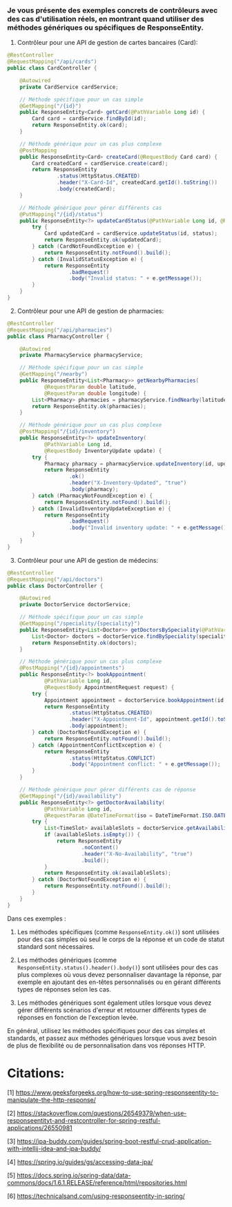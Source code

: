 ### Je vous présente des exemples concrets de contrôleurs avec des cas d'utilisation réels, en montrant quand utiliser des méthodes génériques ou spécifiques de ResponseEntity.

1. Contrôleur pour une API de gestion de cartes bancaires (Card):

```java
@RestController
@RequestMapping("/api/cards")
public class CardController {

    @Autowired
    private CardService cardService;

    // Méthode spécifique pour un cas simple
    @GetMapping("/{id}")
    public ResponseEntity<Card> getCard(@PathVariable Long id) {
        Card card = cardService.findById(id);
        return ResponseEntity.ok(card);
    }

    // Méthode générique pour un cas plus complexe
    @PostMapping
    public ResponseEntity<Card> createCard(@RequestBody Card card) {
        Card createdCard = cardService.create(card);
        return ResponseEntity
                .status(HttpStatus.CREATED)
                .header("X-Card-Id", createdCard.getId().toString())
                .body(createdCard);
    }

    // Méthode générique pour gérer différents cas
    @PutMapping("/{id}/status")
    public ResponseEntity<?> updateCardStatus(@PathVariable Long id, @RequestBody CardStatus status) {
        try {
            Card updatedCard = cardService.updateStatus(id, status);
            return ResponseEntity.ok(updatedCard);
        } catch (CardNotFoundException e) {
            return ResponseEntity.notFound().build();
        } catch (InvalidStatusException e) {
            return ResponseEntity
                    .badRequest()
                    .body("Invalid status: " + e.getMessage());
        }
    }
}
```

2. Contrôleur pour une API de gestion de pharmacies:

```java
@RestController
@RequestMapping("/api/pharmacies")
public class PharmacyController {

    @Autowired
    private PharmacyService pharmacyService;

    // Méthode spécifique pour un cas simple
    @GetMapping("/nearby")
    public ResponseEntity<List<Pharmacy>> getNearbyPharmacies(
            @RequestParam double latitude,
            @RequestParam double longitude) {
        List<Pharmacy> pharmacies = pharmacyService.findNearby(latitude, longitude);
        return ResponseEntity.ok(pharmacies);
    }

    // Méthode générique pour un cas plus complexe
    @PostMapping("/{id}/inventory")
    public ResponseEntity<?> updateInventory(
            @PathVariable Long id,
            @RequestBody InventoryUpdate update) {
        try {
            Pharmacy pharmacy = pharmacyService.updateInventory(id, update);
            return ResponseEntity
                    .ok()
                    .header("X-Inventory-Updated", "true")
                    .body(pharmacy);
        } catch (PharmacyNotFoundException e) {
            return ResponseEntity.notFound().build();
        } catch (InvalidInventoryUpdateException e) {
            return ResponseEntity
                    .badRequest()
                    .body("Invalid inventory update: " + e.getMessage());
        }
    }
}
```

3. Contrôleur pour une API de gestion de médecins:

```java
@RestController
@RequestMapping("/api/doctors")
public class DoctorController {

    @Autowired
    private DoctorService doctorService;

    // Méthode spécifique pour un cas simple
    @GetMapping("/speciality/{speciality}")
    public ResponseEntity<List<Doctor>> getDoctorsBySpeciality(@PathVariable String speciality) {
        List<Doctor> doctors = doctorService.findBySpeciality(speciality);
        return ResponseEntity.ok(doctors);
    }

    // Méthode générique pour un cas plus complexe
    @PostMapping("/{id}/appointments")
    public ResponseEntity<?> bookAppointment(
            @PathVariable Long id,
            @RequestBody AppointmentRequest request) {
        try {
            Appointment appointment = doctorService.bookAppointment(id, request);
            return ResponseEntity
                    .status(HttpStatus.CREATED)
                    .header("X-Appointment-Id", appointment.getId().toString())
                    .body(appointment);
        } catch (DoctorNotFoundException e) {
            return ResponseEntity.notFound().build();
        } catch (AppointmentConflictException e) {
            return ResponseEntity
                    .status(HttpStatus.CONFLICT)
                    .body("Appointment conflict: " + e.getMessage());
        }
    }

    // Méthode générique pour gérer différents cas de réponse
    @GetMapping("/{id}/availability")
    public ResponseEntity<?> getDoctorAvailability(
            @PathVariable Long id,
            @RequestParam @DateTimeFormat(iso = DateTimeFormat.ISO.DATE) LocalDate date) {
        try {
            List<TimeSlot> availableSlots = doctorService.getAvailability(id, date);
            if (availableSlots.isEmpty()) {
                return ResponseEntity
                        .noContent()
                        .header("X-No-Availability", "true")
                        .build();
            }
            return ResponseEntity.ok(availableSlots);
        } catch (DoctorNotFoundException e) {
            return ResponseEntity.notFound().build();
        }
    }
}
```

Dans ces exemples :

1. Les méthodes spécifiques (comme `ResponseEntity.ok()`) sont utilisées pour des cas simples où seul le corps de la réponse et un code de statut standard sont nécessaires.

2. Les méthodes génériques (comme `ResponseEntity.status().header().body()`) sont utilisées pour des cas plus complexes où vous devez personnaliser davantage la réponse, par exemple en ajoutant des en-têtes personnalisés ou en gérant différents types de réponses selon les cas.

3. Les méthodes génériques sont également utiles lorsque vous devez gérer différents scénarios d'erreur et retourner différents types de réponses en fonction de l'exception levée.

En général, utilisez les méthodes spécifiques pour des cas simples et standards, et passez aux méthodes génériques lorsque vous avez besoin de plus de flexibilité ou de personnalisation dans vos réponses HTTP.

# Citations:

[1] https://www.geeksforgeeks.org/how-to-use-spring-responseentity-to-manipulate-the-http-response/

[2] https://stackoverflow.com/questions/26549379/when-use-responseentityt-and-restcontroller-for-spring-restful-applications/26550981

[3] https://jpa-buddy.com/guides/spring-boot-restful-crud-application-with-intellij-idea-and-jpa-buddy/

[4] https://spring.io/guides/gs/accessing-data-jpa/

[5] https://docs.spring.io/spring-data/data-commons/docs/1.6.1.RELEASE/reference/html/repositories.html

[6] https://technicalsand.com/using-responseentity-in-spring/
